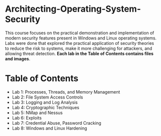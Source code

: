 # Architecting-Operating-System-Security

This course focuses on the practical demonstration and implementation of modern security features present in Windows and Linux operating systems. Labs were done that explored the practical application of security theories to reduce the risk to systems, make it more challenging for attackers, and allowing threat detection.
**Each lab in the Table of Contents contains files and images**.
# Table of Contents

* Lab 1:  Processes, Threads, and Memory Management
* Lab 2:  File System Access Controls
* Lab 3:  Logging and Log Analysis
* Lab 4:  Cryptographic Techniques
* Lab 5:  NMap and Nessus
* Lab 6:  Exploits
* Lab 7:  Credential Abuse, Password Cracking
* Lab 8:  Windows and Linux Hardening
